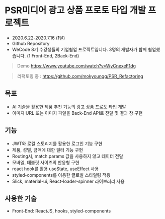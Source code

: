 # PSR미디어 광고 상품 프로토 타입 개발 프로젝트

- 2020.6.22-2020.7.16 (1달)
- Github Repository
- WeCode 8기 수강생들의 기업협업 프로젝트입니다. 3명의 개발자가 함께 협업했습니다. (1 Front-End, 2Back-End)

>Demo
https://www.youtube.com/watch?v=WyCnexeF1dg

>리팩토링 중 : https://github.com/mokyoungg/PSR_Refactoring

## 목표
- AI 기술을 활용한 제품 추천 기능의 광고 상품 프로토 타입 개발
- 이미지 URL 또는 이미지 파일을 Back-End API로 전달 및 결과 창 구현


## 기능
- JWT와 로컬 스토리지를 활용한 로그인 기능 구현
- 제품, 성별, 금액에 대한 필터 기능 구현
- Routing시, match.params 값을 사용하지 않고 데이터 전달
- 모바일, 태블릿 사이즈의 반응형 구현
- react hook를 활용 useState, useEffect 사용
- styled-components를 이용한 글로벌 스타일링 적용 
- Slick, material-ui, React-loader-spinner 라이브러리 사용

## 사용한 기술
- Front-End: ReactJS, hooks, styled-components
